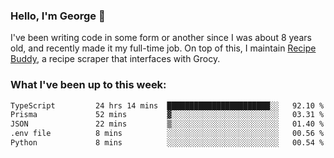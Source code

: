### Hello, I'm George 👋

I've been writing code in some form or another since I was about 8 years old, and recently made it my full-time job. On top of this, I maintain [Recipe Buddy](https://github.com/georgegebbett/recipe-buddy), a recipe scraper that interfaces with Grocy.  

<!--
**georgegebbett/georgegebbett** is a ✨ _special_ ✨ repository because its `README.md` (this file) appears on your GitHub profile.

Here are some ideas to get you started:

- 🔭 I’m currently working on ...
- 🌱 I’m currently learning ...
- 👯 I’m looking to collaborate on ...
- 🤔 I’m looking for help with ...
- 💬 Ask me about ...
- 📫 How to reach me: ...
- 😄 Pronouns: ...
- ⚡ Fun fact: ...
-->

### What I've been up to this week:
<!--START_SECTION:waka-->

```txt
TypeScript         24 hrs 14 mins  ███████████████████████░░   92.10 %
Prisma             52 mins         ▓░░░░░░░░░░░░░░░░░░░░░░░░   03.31 %
JSON               22 mins         ▒░░░░░░░░░░░░░░░░░░░░░░░░   01.40 %
.env file          8 mins          ░░░░░░░░░░░░░░░░░░░░░░░░░   00.56 %
Python             8 mins          ░░░░░░░░░░░░░░░░░░░░░░░░░   00.54 %
```

<!--END_SECTION:waka-->
